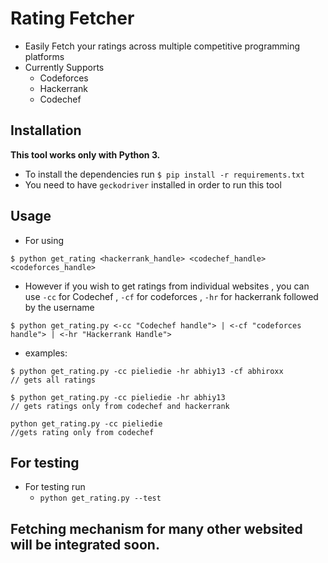 # Rating Fetcher
- Easily Fetch your ratings across multiple competitive programming platforms
- Currently Supports
  - Codeforces
  - Hackerrank
  - Codechef

## Installation
**This tool works only with Python 3.**
- To install the dependencies run `$ pip install -r requirements.txt`
- You need to have `geckodriver` installed in order to run this tool

## Usage
- For using 
```
$ python get_rating <hackerrank_handle> <codechef_handle> <codeforces_handle>
```
- However if you wish to get ratings from individual websites , you can use `-cc` for Codechef , `-cf` for codeforces , `-hr` for hackerrank followed by the username
```
$ python get_rating.py <-cc "Codechef handle"> | <-cf "codeforces handle"> | <-hr "Hackerrank Handle">
```
- examples:
```
$ python get_rating.py -cc pieliedie -hr abhiy13 -cf abhiroxx
// gets all ratings

$ python get_rating.py -cc pieliedie -hr abhiy13
// gets ratings only from codechef and hackerrank

python get_rating.py -cc pieliedie
//gets rating only from codechef
```

## For testing
- For testing run 
  - `python get_rating.py --test`

## Fetching mechanism for many other websited will be integrated soon.
